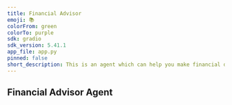 ```yaml
---
title: Financial Advisor
emoji: 📚
colorFrom: green
colorTo: purple
sdk: gradio
sdk_version: 5.41.1
app_file: app.py
pinned: false
short_description: This is an agent which can help you make financial decisions
---
```


## Financial Advisor Agent

